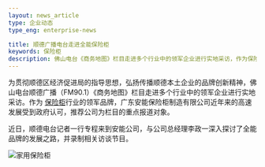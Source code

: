 ```yaml
---
layout: news_article
type: 企业动态
type_eng: enterprise-news

title: 顺德广播电台走进全能保险柜
keywords: 保险柜
description: 佛山电台《商务地图》栏目走进多个行业中的领军企业进行实地采访，作为保险柜行业的领军品牌，广东安能保险柜制造公司近年来的高速发展受到政府认可。
---
```

为贯彻顺德区经济促进局的指导思想，弘扬传播顺德本土企业的品牌创新精神，佛山电台顺德广播（FM90.1）《商务地图》栏目走进多个行业中的领军企业进行实地采访。作为 [保险柜](http://www.qnn.com.cn/)行业的领军品牌，广东安能保险柜制造有限公司近年来的高速发展受到政府认可，推荐公司为栏目的重点报道对象。

近日，顺德电台记者一行专程来到安能公司，与公司总经理李政一深入探讨了全能品牌的发展之路，并录制相关访谈节目。

![家用保险柜](http://www.qnn.com.cn/image-news/id036201.jpg)
